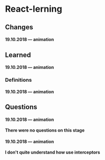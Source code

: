 # React-lerning

## Changes

#### 19.10.2018 — animation


## Learned

#### 19.10.2018 — animation


### Definitions

#### 19.10.2018 — animation


## Questions

#### 19.10.2018 — animation

**There were no questions on this stage**

#### 19.10.2018 — animation

**I don't quite understand how use interceptors**